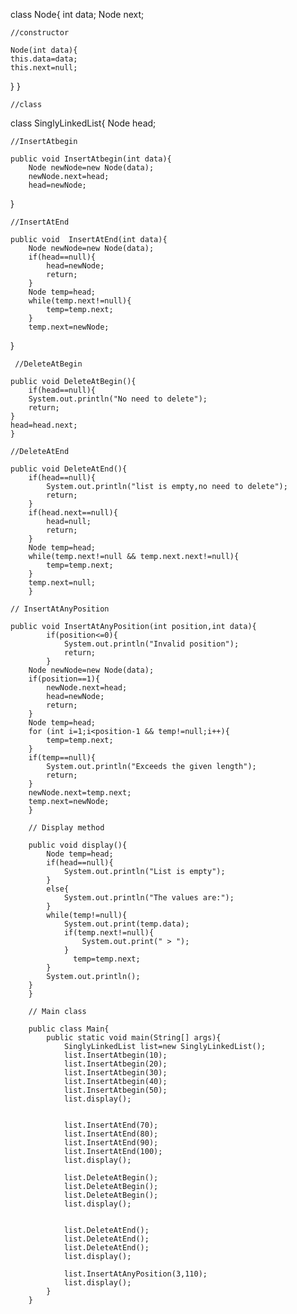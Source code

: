 class Node{
    int data;
    Node next;
    
    //constructor
    
    Node(int data){
    this.data=data;
    this.next=null;
}
}

    //class

class SinglyLinkedList{
    Node head;
    
    //InsertAtbegin
    
    public void InsertAtbegin(int data){
        Node newNode=new Node(data);
        newNode.next=head;
        head=newNode;
}
    
    //InsertAtEnd
    
    public void  InsertAtEnd(int data){
        Node newNode=new Node(data);
        if(head==null){
            head=newNode;
            return;
        }
        Node temp=head;
        while(temp.next!=null){
            temp=temp.next;
        }
        temp.next=newNode;
}
     
     //DeleteAtBegin
     
    public void DeleteAtBegin(){
        if(head==null){
        System.out.println("No need to delete");
        return;
    }
    head=head.next;
    }
    
    //DeleteAtEnd
    
    public void DeleteAtEnd(){
        if(head==null){
            System.out.println("list is empty,no need to delete");
            return;
        }
        if(head.next==null){
            head=null;
            return;
        }
        Node temp=head;
        while(temp.next!=null && temp.next.next!=null){
            temp=temp.next;
        }
        temp.next=null;
        }
        
    // InsertAtAnyPosition
    
    public void InsertAtAnyPosition(int position,int data){
            if(position<=0){
                System.out.println("Invalid position");
                return;
            }
        Node newNode=new Node(data);
        if(position==1){
            newNode.next=head;
            head=newNode;
            return;
        }
        Node temp=head;
        for (int i=1;i<position-1 && temp!=null;i++){
            temp=temp.next;
        }
        if(temp==null){
            System.out.println("Exceeds the given length");
            return;
        }
        newNode.next=temp.next;
        temp.next=newNode;
        }
        
        // Display method
        
        public void display(){
            Node temp=head;
            if(head==null){
                System.out.println("List is empty");
            }
            else{
                System.out.println("The values are:");
            }
            while(temp!=null){
                System.out.print(temp.data);
                if(temp.next!=null){
                    System.out.print(" > ");
                }
                  temp=temp.next;
            }
            System.out.println();
        }
        }
        
        // Main class
        
        public class Main{
            public static void main(String[] args){
                SinglyLinkedList list=new SinglyLinkedList();
                list.InsertAtbegin(10);
                list.InsertAtbegin(20);
                list.InsertAtbegin(30);
                list.InsertAtbegin(40);
                list.InsertAtbegin(50);
                list.display();
                
                
                list.InsertAtEnd(70);
                list.InsertAtEnd(80);
                list.InsertAtEnd(90);
                list.InsertAtEnd(100);
                list.display();
                
                list.DeleteAtBegin();
                list.DeleteAtBegin();
                list.DeleteAtBegin();
                list.display();
                
                
                list.DeleteAtEnd();
                list.DeleteAtEnd();
                list.DeleteAtEnd();
                list.display();
                
                list.InsertAtAnyPosition(3,110);
                list.display();
            }
        }
